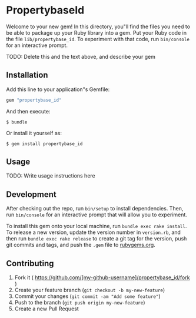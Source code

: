 # PropertybaseId

Welcome to your new gem! In this directory, you"ll find the files you need to be able to package up your Ruby library into a gem. Put your Ruby code in the file `lib/propertybase_id`. To experiment with that code, run `bin/console` for an interactive prompt.

TODO: Delete this and the text above, and describe your gem

## Installation

Add this line to your application"s Gemfile:

```ruby
gem "propertybase_id"
```

And then execute:

    $ bundle

Or install it yourself as:

    $ gem install propertybase_id

## Usage

TODO: Write usage instructions here

## Development

After checking out the repo, run `bin/setup` to install dependencies. Then, run `bin/console` for an interactive prompt that will allow you to experiment.

To install this gem onto your local machine, run `bundle exec rake install`. To release a new version, update the version number in `version.rb`, and then run `bundle exec rake release` to create a git tag for the version, push git commits and tags, and push the `.gem` file to [rubygems.org](https://rubygems.org).

## Contributing

1. Fork it ( https://github.com/[my-github-username]/propertybase_id/fork )
2. Create your feature branch (`git checkout -b my-new-feature`)
3. Commit your changes (`git commit -am "Add some feature"`)
4. Push to the branch (`git push origin my-new-feature`)
5. Create a new Pull Request
